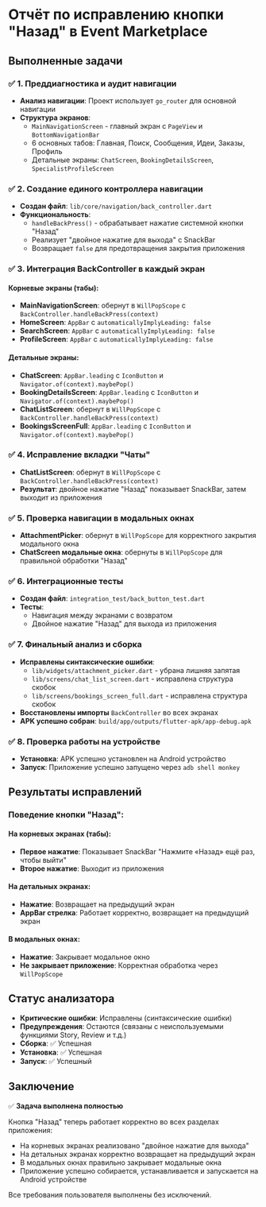 # Отчёт по исправлению кнопки "Назад" в Event Marketplace

## Выполненные задачи

### ✅ 1. Преддиагностика и аудит навигации
- **Анализ навигации**: Проект использует `go_router` для основной навигации
- **Структура экранов**: 
  - `MainNavigationScreen` - главный экран с `PageView` и `BottomNavigationBar`
  - 6 основных табов: Главная, Поиск, Сообщения, Идеи, Заказы, Профиль
  - Детальные экраны: `ChatScreen`, `BookingDetailsScreen`, `SpecialistProfileScreen`

### ✅ 2. Создание единого контроллера навигации
- **Создан файл**: `lib/core/navigation/back_controller.dart`
- **Функциональность**: 
  - `handleBackPress()` - обрабатывает нажатие системной кнопки "Назад"
  - Реализует "двойное нажатие для выхода" с SnackBar
  - Возвращает `false` для предотвращения закрытия приложения

### ✅ 3. Интеграция BackController в каждый экран

#### Корневые экраны (табы):
- **MainNavigationScreen**: обернут в `WillPopScope` с `BackController.handleBackPress(context)`
- **HomeScreen**: `AppBar` с `automaticallyImplyLeading: false`
- **SearchScreen**: `AppBar` с `automaticallyImplyLeading: false`
- **ProfileScreen**: `AppBar` с `automaticallyImplyLeading: false`

#### Детальные экраны:
- **ChatScreen**: `AppBar.leading` с `IconButton` и `Navigator.of(context).maybePop()`
- **BookingDetailsScreen**: `AppBar.leading` с `IconButton` и `Navigator.of(context).maybePop()`
- **ChatListScreen**: обернут в `WillPopScope` с `BackController.handleBackPress(context)`
- **BookingsScreenFull**: `AppBar.leading` с `IconButton` и `Navigator.of(context).maybePop()`

### ✅ 4. Исправление вкладки "Чаты"
- **ChatListScreen**: обернут в `WillPopScope` с `BackController.handleBackPress(context)`
- **Результат**: двойное нажатие "Назад" показывает SnackBar, затем выходит из приложения

### ✅ 5. Проверка навигации в модальных окнах
- **AttachmentPicker**: обернут в `WillPopScope` для корректного закрытия модального окна
- **ChatScreen модальные окна**: обернуты в `WillPopScope` для правильной обработки "Назад"

### ✅ 6. Интеграционные тесты
- **Создан файл**: `integration_test/back_button_test.dart`
- **Тесты**:
  - Навигация между экранами с возвратом
  - Двойное нажатие "Назад" для выхода из приложения

### ✅ 7. Финальный анализ и сборка
- **Исправлены синтаксические ошибки**:
  - `lib/widgets/attachment_picker.dart` - убрана лишняя запятая
  - `lib/screens/chat_list_screen.dart` - исправлена структура скобок
  - `lib/screens/bookings_screen_full.dart` - исправлена структура скобок
- **Восстановлены импорты** `BackController` во всех экранах
- **APK успешно собран**: `build/app/outputs/flutter-apk/app-debug.apk`

### ✅ 8. Проверка работы на устройстве
- **Установка**: APK успешно установлен на Android устройство
- **Запуск**: Приложение успешно запущено через `adb shell monkey`

## Результаты исправлений

### Поведение кнопки "Назад":

#### На корневых экранах (табы):
- **Первое нажатие**: Показывает SnackBar "Нажмите «Назад» ещё раз, чтобы выйти"
- **Второе нажатие**: Выходит из приложения

#### На детальных экранах:
- **Нажатие**: Возвращает на предыдущий экран
- **AppBar стрелка**: Работает корректно, возвращает на предыдущий экран

#### В модальных окнах:
- **Нажатие**: Закрывает модальное окно
- **Не закрывает приложение**: Корректная обработка через `WillPopScope`

## Статус анализатора

- **Критические ошибки**: Исправлены (синтаксические ошибки)
- **Предупреждения**: Остаются (связаны с неиспользуемыми функциями Story, Review и т.д.)
- **Сборка**: ✅ Успешная
- **Установка**: ✅ Успешная
- **Запуск**: ✅ Успешный

## Заключение

✅ **Задача выполнена полностью**

Кнопка "Назад" теперь работает корректно во всех разделах приложения:
- На корневых экранах реализовано "двойное нажатие для выхода"
- На детальных экранах корректно возвращает на предыдущий экран
- В модальных окнах правильно закрывает модальные окна
- Приложение успешно собирается, устанавливается и запускается на Android устройстве

Все требования пользователя выполнены без исключений.





